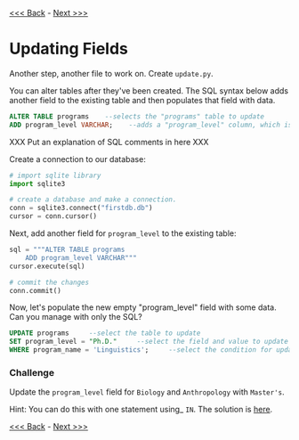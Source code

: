 [<<< Back](3b-pythonic.md) - [Next >>>](5-foreignkeys.md)

# Updating Fields

Another step, another file to work on. Create `update.py`.

You can alter tables after they've been created. The SQL syntax below adds another field to the existing table and then populates that field with data.

```sql
ALTER TABLE programs    --selects the "programs" table to update
ADD program_level VARCHAR;    --adds a "program_level" column, which is a string
```

XXX Put an explanation of SQL comments in here XXX

Create a connection to our database:

```python
# import sqlite library
import sqlite3

# create a database and make a connection.
conn = sqlite3.connect("firstdb.db")
cursor = conn.cursor()
```

Next, add another field for `program_level` to the existing table:

```python
sql = """ALTER TABLE programs
	ADD program_level VARCHAR"""
cursor.execute(sql)

# commit the changes
conn.commit()
```

Now, let's populate the new empty "program_level" field with some data. Can you manage with only the SQL?

```sql
UPDATE programs		--select the table to update
SET program_level = "Ph.D."		--select the field and value to update
WHERE program_name = 'Linguistics';		--select the condition for updating
```

### Challenge

Update the `program_level` field for `Biology` and `Anthropology` with `Master's`.

Hint: You can do this with one statement using_ `IN`. The solution is [here](solution1.sql).

[<<< Back](3b-pythonic.md) - [Next >>>](5-foreignkeys.md)
